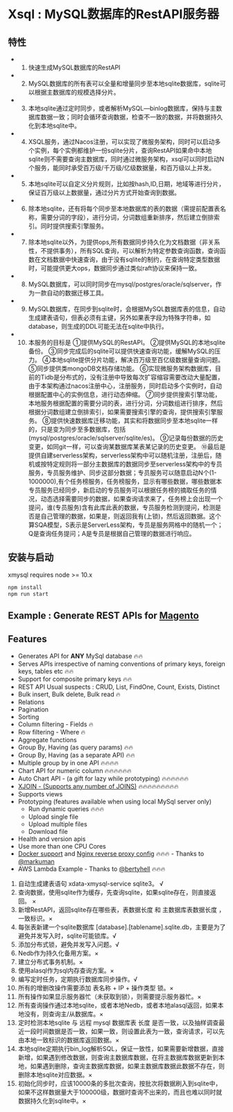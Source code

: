 # Xsql : MySQL数据库的RestAPI服务器

## 特性

- 1. 快速生成MySQL数据库的RestAPI
- 2. MySQL数据库的所有表可以全量和增量同步至本地sqlite数据库，sqlite可以根据主数据库的规模选择分片。
- 3. 本地sqlite通过定时同步，或者解析MySQL—binlog数据库，保持与主数据库数据一致；同时会循环查询数据，检查不一致的数据，并将数据持久化到本地sqlite中。
- 4. XSQL服务，通过Nacos注册，可以实现了微服务架构，同时可以启动多个实例，每个实例都维护一份sqlite分片，查询RestAPI如果命中本地sqlite则不需要查询主数据库，同时通过微服务架构，xsql可以同时启动N个服务，能同时承受百万级/千万级/亿级数据量，和百万级以上并发。
- 5. 本地sqlite可以自定义分片规则，比如按hash,ID,日期，地域等进行分片，保证百万级以上数据量，通过分片方式开始查询到数据。
- 6. 除本地sqlite，还有将每个同步至本地数据库的表的数据（需提前配置表名称，需要分词的字段），进行分词，分词数组重新排序，然后建立倒排索引。同时提供搜索引擎服务。
- 7. 除本地sqlite以外，为提供ops,所有数据同步持久化为文档数据（非关系性，不提供事务），所有SQL查询，可以解析为特定参数查询函数，查询函数在文档数据中快速查询，由于没有sqlite的制约，在查询特定类型数据时，可能提供更大ops，数据同步通过类似raft协议来保持一致。
- 8. MySQL数据库，可以同时同步在mysql/postgres/oracle/sqlserver，作为一款自动的数据迁移工具。
- 9. MySQL数据库，在同步到sqlite时，会根据MySQL数据库表的信息，自动生成建表语句，但表必须有主键，另外如果表字段为特殊字符串，如database，则生成的DDL可能无法在sqlite中执行。
- 10. 本服务的目标是 
  ①提供MySQL的RestAPI。
  ②提供MySQL的本地sqlite备份。
  ③同步完成后的sqlite可以提供快速查询功能，缓解MySQL的压力。
  ④本地sqlite提供分片功能，解决百万级至百亿级数据量查询问题。
  ⑤同步提供类mongoDB文档存储功能。 
  ⑥实现微服务架构数据库，目前的Tidb是分布式的，没有注册中导致每次扩容缩容需要改动大量配置，由于本架构通过nacos注册中心，注册服务，同时启动多个实例时，自动根据配置中心的实例信息，进行动态伸缩。 
  ⑦同步提供搜索引擎功能，本地服务根据配置的需要分词的表，进行分词，分词数组进行排序，然后根据分词数组建立倒排索引，如果需要搜索引擎的查询，提供搜索引擎服务。
  ⑧提供快速数据库迁移功能，其实和将数据同步至本地sqlite一样的，只是变为同步至多数据库，包括(mysql/postgres/oracle/sqlserver/sqlite/es)。 
  ⑨记录每份数据的历史变更，如同git一样，可以查询某数据库某表某记录的历史变更。
  ⑩最后是提供自建serverless架构，serverless架构中可以随机注册，注册后，随机或按特定规则将一部分主数据库的数据同步至serverless架构中的专员服务，专员服务维护、同步这部分数据；专员服务可以随意启动N个(1-1000000),有个任务榜服务，任务榜服务，显示有哪些数据，哪些数据本专员服务已经同步，新启动的专员服务可以根据任务榜的摘取任务的情况，动态选择需要同步的数据，如果查询请求来了，任务榜上会出现一个提问，谁(专员服务)含有此库此表的数据，专员服务检测到提问，检测是否是自己管理的数据，如果是，则返回我有(上锁)，然后返回数据。这个算SQA模型，S表示是ServerLess架构，专员是服务网格中的随机一个；Q是查询任务提问；A是专员是根据自己管理的数据进行响应。

## 安装与启动

xmysql requires node >= 10.x

```ts
npm install 
npm run start
```

## Example : Generate REST APIs for [Magento](http://www.magereverse.com/index/magento-sql-structure/version/1-7-0-2)
## Features
* Generates API for **ANY** MySql database :fire::fire:
* Serves APIs irrespective of naming conventions of primary keys, foreign keys, tables etc :fire::fire:
* Support for composite primary keys :fire::fire:
* REST API Usual suspects : CRUD, List, FindOne, Count, Exists, Distinct
* Bulk insert, Bulk delete, Bulk read :fire:   
* Relations
* Pagination 
* Sorting
* Column filtering - Fields :fire:  
* Row filtering - Where :fire:
* Aggregate functions
* Group By, Having (as query params) :fire::fire:  
* Group By, Having (as a separate API) :fire::fire:  
* Multiple group by in one API :fire::fire::fire::fire:
* Chart API for numeric column :fire::fire::fire::fire::fire::fire:
* Auto Chart API - (a gift for lazy while prototyping) :fire::fire::fire::fire::fire::fire:
* [XJOIN - (Supports any number of JOINS)](#xjoin) :fire::fire::fire::fire::fire::fire::fire::fire::fire:
* Supports views  
* Prototyping (features available when using local MySql server only)
    * Run dynamic queries :fire::fire::fire:
    * Upload single file
    * Upload multiple files
    * Download file
* Health and version apis
* Use more than one CPU Cores
* [Docker support](#docker) and [Nginx reverse proxy config](#nginx-reverse-proxy-config-with-docker) :fire::fire::fire: - Thanks to [@markuman](https://github.com/markuman)  
* AWS Lambda Example - Thanks to [@bertyhell](https://github.com/bertyhell) :fire::fire::fire:

1. 自动生成建表语句 xdata-xmysql-service sqlite3。 √
2. 查询数据，使用sqlite作为缓存，先查询sqlite，如果sqlite存在，则直接返回。 ×
3. 新增RestAPI，返回sqlite存在哪些表，表数据长度 和 主数据库表数据长度 ，一致标识。× 
4. 每张表新建一个sqlite数据库 [database].[tablename].sqlite.db，主要是为了避免并发写入时，sqlite可能锁库。√
5. 添加分布式锁，避免并发写入问题。√
6. Nedb作为持久化备用方案。×
7. 建立分布式事务机制。×
8. 使用alasql作为sql内存查询方案。×
9. 编写定时任务，定期执行数据库同步操作。√
10. 所有的增删改操作需要添加 表名称 + IP + 操作类型 锁。×
11. 所有操作如果显示服务器忙（未获取到锁），则需要提示服务器忙。×
12. 所有查询操作通过本地sqlite，或者本地Nedb，或者本地alasql返回，如果本地没有，则查询主/从数据库。×
13. 定时检测本地sqlite 与 远程 mysql 数据库表 长度 是否一致，以及抽样调查最近一段时间数据是否一致，如果一致，则设置此表为一致，查询请求，可以先由本地一致标识的数据库返回数据。×
14. 本地sqlite定期执行bin_log解析SQL，保证一致性，如果需要新增数据，直接新增，如果遇到修改数据，则查询主数据库数据，在将主数据库数据更新到本地，如果遇到删除，查询主数据库数据，如果主数据库数据此数据不存在，则删除本地sqlite对应数据。×
15. 初始化同步时，应该10000条的多批次查询，按批次将数据刷入到sqlite中，如果不这样数据量大于100000级，数据时查询不出来的，而且也难以同时就数据持久化到sqlite中。×
